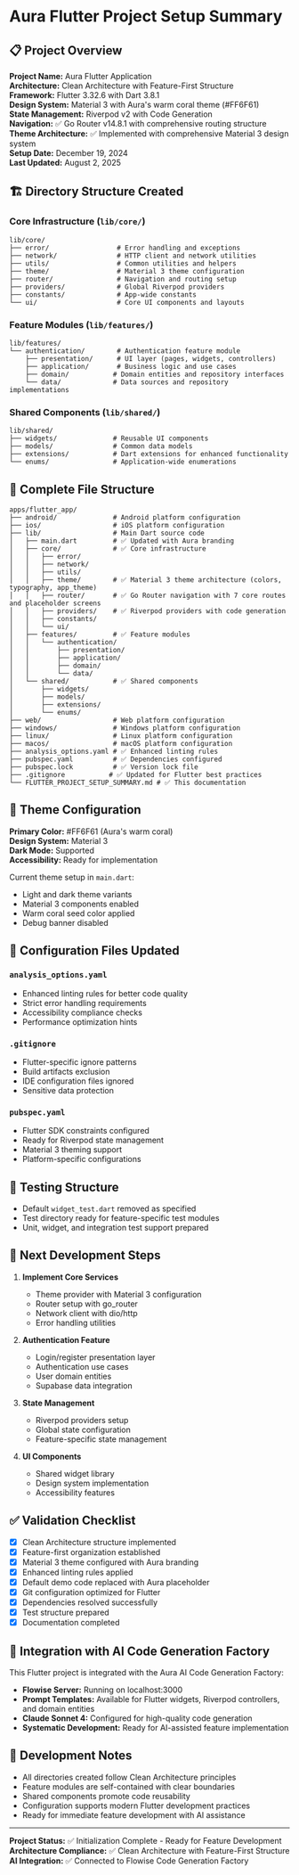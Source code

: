 # Aura Flutter Project Setup Summary

## 📋 Project Overview

**Project Name:** Aura Flutter Application  
**Architecture:** Clean Architecture with Feature-First Structure  
**Framework:** Flutter 3.32.6 with Dart 3.8.1  
**Design System:** Material 3 with Aura's warm coral theme (#FF6F61)  
**State Management:** Riverpod v2 with Code Generation  
**Navigation:** ✅ Go Router v14.8.1 with comprehensive routing structure  
**Theme Architecture:** ✅ Implemented with comprehensive Material 3 design system  
**Setup Date:** December 19, 2024  
**Last Updated:** August 2, 2025  

## 🏗️ Directory Structure Created

### Core Infrastructure (`lib/core/`)
```
lib/core/
├── error/                 # Error handling and exceptions
├── network/               # HTTP client and network utilities  
├── utils/                 # Common utilities and helpers
├── theme/                 # Material 3 theme configuration
├── router/                # Navigation and routing setup
├── providers/             # Global Riverpod providers
├── constants/             # App-wide constants
└── ui/                    # Core UI components and layouts
```

### Feature Modules (`lib/features/`)
```
lib/features/
└── authentication/        # Authentication feature module
    ├── presentation/      # UI layer (pages, widgets, controllers)
    ├── application/       # Business logic and use cases
    ├── domain/           # Domain entities and repository interfaces
    └── data/             # Data sources and repository implementations
```

### Shared Components (`lib/shared/`)
```
lib/shared/
├── widgets/              # Reusable UI components
├── models/               # Common data models
├── extensions/           # Dart extensions for enhanced functionality
└── enums/                # Application-wide enumerations
```

## 📁 Complete File Structure
```
apps/flutter_app/
├── android/              # Android platform configuration
├── ios/                  # iOS platform configuration  
├── lib/                  # Main Dart source code
│   ├── main.dart         # ✅ Updated with Aura branding
│   ├── core/             # ✅ Core infrastructure
│   │   ├── error/
│   │   ├── network/
│   │   ├── utils/
│   │   ├── theme/        # ✅ Material 3 theme architecture (colors, typography, app_theme)
│   │   ├── router/       # ✅ Go Router navigation with 7 core routes and placeholder screens
│   │   ├── providers/    # ✅ Riverpod providers with code generation
│   │   ├── constants/
│   │   └── ui/
│   ├── features/         # ✅ Feature modules
│   │   └── authentication/
│   │       ├── presentation/
│   │       ├── application/
│   │       ├── domain/
│   │       └── data/
│   └── shared/           # ✅ Shared components
│       ├── widgets/
│       ├── models/
│       ├── extensions/
│       └── enums/
├── web/                  # Web platform configuration
├── windows/              # Windows platform configuration
├── linux/                # Linux platform configuration
├── macos/                # macOS platform configuration
├── analysis_options.yaml # ✅ Enhanced linting rules
├── pubspec.yaml          # ✅ Dependencies configured
├── pubspec.lock          # ✅ Version lock file
├── .gitignore           # ✅ Updated for Flutter best practices
└── FLUTTER_PROJECT_SETUP_SUMMARY.md # ✅ This documentation
```

## 🎨 Theme Configuration

**Primary Color:** #FF6F61 (Aura's warm coral)  
**Design System:** Material 3  
**Dark Mode:** Supported  
**Accessibility:** Ready for implementation  

Current theme setup in `main.dart`:
- Light and dark theme variants
- Material 3 components enabled
- Warm coral seed color applied
- Debug banner disabled

## 🔧 Configuration Files Updated

### `analysis_options.yaml`
- Enhanced linting rules for better code quality
- Strict error handling requirements
- Accessibility compliance checks
- Performance optimization hints

### `.gitignore`
- Flutter-specific ignore patterns
- Build artifacts exclusion
- IDE configuration files ignored
- Sensitive data protection

### `pubspec.yaml`
- Flutter SDK constraints configured
- Ready for Riverpod state management
- Material 3 theming support
- Platform-specific configurations

## 🧪 Testing Structure
- Default `widget_test.dart` removed as specified
- Test directory ready for feature-specific test modules
- Unit, widget, and integration test support prepared

## 🚀 Next Development Steps

1. **Implement Core Services**
   - Theme provider with Material 3 configuration
   - Router setup with go_router
   - Network client with dio/http
   - Error handling utilities

2. **Authentication Feature**
   - Login/register presentation layer
   - Authentication use cases
   - User domain entities
   - Supabase data integration

3. **State Management**
   - Riverpod providers setup
   - Global state configuration
   - Feature-specific state management

4. **UI Components**
   - Shared widget library
   - Design system implementation
   - Accessibility features

## ✅ Validation Checklist

- [x] Clean Architecture structure implemented
- [x] Feature-first organization established
- [x] Material 3 theme configured with Aura branding
- [x] Enhanced linting rules applied
- [x] Default demo code replaced with Aura placeholder
- [x] Git configuration optimized for Flutter
- [x] Dependencies resolved successfully
- [x] Test structure prepared
- [x] Documentation completed

## 🔗 Integration with AI Code Generation Factory

This Flutter project is integrated with the Aura AI Code Generation Factory:

- **Flowise Server:** Running on localhost:3000
- **Prompt Templates:** Available for Flutter widgets, Riverpod controllers, and domain entities
- **Claude Sonnet 4:** Configured for high-quality code generation
- **Systematic Development:** Ready for AI-assisted feature implementation

## 📝 Development Notes

- All directories created follow Clean Architecture principles
- Feature modules are self-contained with clear boundaries
- Shared components promote code reusability
- Configuration supports modern Flutter development practices
- Ready for immediate feature development with AI assistance

---

**Project Status:** ✅ Initialization Complete - Ready for Feature Development  
**Architecture Compliance:** ✅ Clean Architecture with Feature-First Structure  
**AI Integration:** ✅ Connected to Flowise Code Generation Factory
